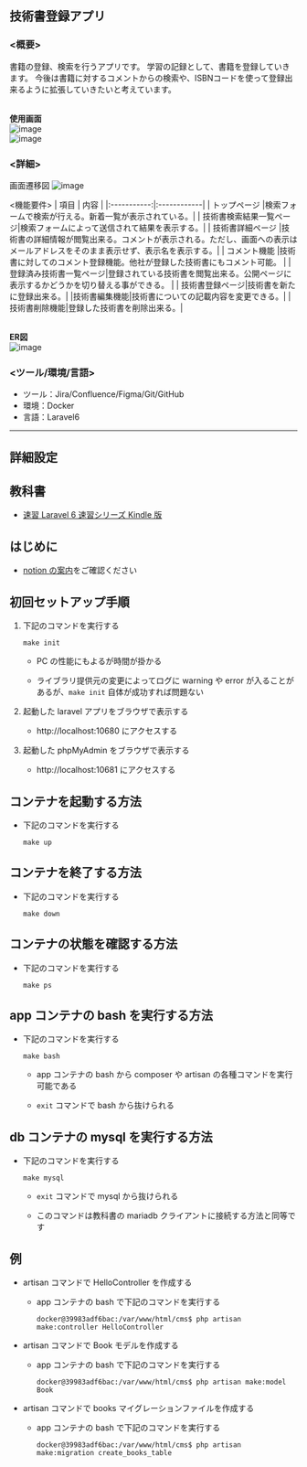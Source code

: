 ## 技術書登録アプリ
### <概要>
書籍の登録、検索を行うアプリです。
学習の記録として、書籍を登録していきます。
今後は書籍に対するコメントからの検索や、ISBNコードを使って登録出来るように拡張していきたいと考えています。

</br>**使用画面**
</br>![image](https://user-images.githubusercontent.com/68890733/130909887-887902d9-a4fe-4eba-a8bd-a259a2c64481.png)
</br>![image](https://user-images.githubusercontent.com/68890733/130910498-3b564989-b52c-4e91-ad4e-3c3a1d601cd9.png)

### <詳細>
画面遷移図
![image](https://user-images.githubusercontent.com/68890733/130906212-2d1e6a11-5bfd-4b39-a770-3e632ec588a2.png)

<機能要件>
|  項目 |  内容 |
|:-----------:|:------------|
| トップページ           |検索フォームで検索が行える。新着一覧が表示されている。|
| 技術書検索結果一覧ページ|検索フォームによって送信されて結果を表示する。|
| 技術書詳細ページ       |技術書の詳細情報が閲覧出来る。コメントが表示される。ただし、画面への表示はメールアドレスをそのまま表示せず、表示名を表示する。|
| コメント機能            |技術書に対してのコメント登録機能。他社が登録した技術書にもコメント可能。  |
| 登録済み技術書一覧ページ|登録されている技術書を閲覧出来る。公開ページに表示するかどうかを切り替える事ができる。 |
| 技術書登録ページ|技術書を新たに登録出来る。| 
|技術書編集機能|技術書についての記載内容を変更できる。|
|技術書削除機能|登録した技術書を削除出来る。|

</br>**ER図**
</br>![image](https://user-images.githubusercontent.com/68890733/130910750-ee96fb66-f08d-4537-8b50-646d0e27178d.png)

### <ツール/環境/言語>
- ツール：Jira/Confluence/Figma/Git/GitHub
- 環境：Docker
- 言語：Laravel6

----
## 詳細設定

## 教科書

- [速習 Laravel 6 速習シリーズ Kindle 版](https://www.amazon.co.jp/dp/b07xc2ql4m)

## はじめに

- [notion の案内](https://www.notion.so/codegym/Laravel-5158254eedd9481baea7cde3ab6585dd)をご確認ください

## 初回セットアップ手順

1. 下記のコマンドを実行する

   ```
   make init
   ```

   - PC の性能にもよるが時間が掛かる

   - ライブラリ提供元の変更によってログに warning や error が入ることがあるが、`make init` 自体が成功すれば問題ない

1. 起動した laravel アプリをブラウザで表示する

   - http://localhost:10680 にアクセスする

1. 起動した phpMyAdmin をブラウザで表示する

   - http://localhost:10681 にアクセスする

## コンテナを起動する方法

- 下記のコマンドを実行する

  ```
  make up
  ```

## コンテナを終了する方法

- 下記のコマンドを実行する

  ```
  make down
  ```

## コンテナの状態を確認する方法

- 下記のコマンドを実行する

  ```
  make ps
  ```

## app コンテナの bash を実行する方法

- 下記のコマンドを実行する

  ```
  make bash
  ```

  - app コンテナの bash から composer や artisan の各種コマンドを実行可能である

  - `exit` コマンドで bash から抜けられる

## db コンテナの mysql を実行する方法

- 下記のコマンドを実行する

  ```
  make mysql
  ```

  - `exit` コマンドで mysql から抜けられる

  - このコマンドは教科書の mariadb クライアントに接続する方法と同等です

## 例

- artisan コマンドで HelloController を作成する

  - app コンテナの bash で下記のコマンドを実行する

    ```
    docker@39983adf6bac:/var/www/html/cms$ php artisan make:controller HelloController
    ```

- artisan コマンドで Book モデルを作成する

  - app コンテナの bash で下記のコマンドを実行する

    ```
    docker@39983adf6bac:/var/www/html/cms$ php artisan make:model Book
    ```

- artisan コマンドで books マイグレーションファイルを作成する

  - app コンテナの bash で下記のコマンドを実行する

    ```
    docker@39983adf6bac:/var/www/html/cms$ php artisan make:migration create_books_table
    ```
